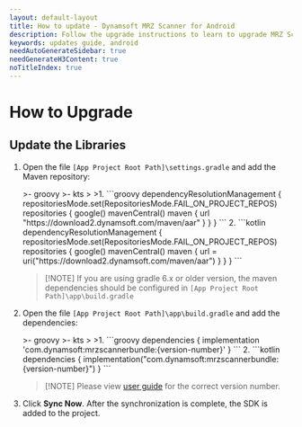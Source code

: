 ```yaml
---
layout: default-layout
title: How to update - Dynamsoft MRZ Scanner for Android
description: Follow the upgrade instructions to learn to upgrade MRZ Scanner SDK Android edition from 2 to 3.
keywords: updates guide, android
needAutoGenerateSidebar: true
needGenerateH3Content: true
noTitleIndex: true
---
```


# How to Upgrade

## Update the Libraries

1. Open the file `[App Project Root Path]\settings.gradle` and add the Maven repository:

   <div class="sample-code-prefix"></div>
   >- groovy
   >- kts
   >
   >1. 
   ```groovy
   dependencyResolutionManagement {
      repositoriesMode.set(RepositoriesMode.FAIL_ON_PROJECT_REPOS)
      repositories {
             google()
             mavenCentral()
             maven {
                url "https://download2.dynamsoft.com/maven/aar"
             }
      }
   }
   ```
   2. 
   ```kotlin
   dependencyResolutionManagement {
      repositoriesMode.set(RepositoriesMode.FAIL_ON_PROJECT_REPOS)
      repositories {
             google()
             mavenCentral()
             maven {
                url = uri("https://download2.dynamsoft.com/maven/aar")
             }
      }
   }
   ```

   > [!NOTE] If you are using gradle 6.x or older version, the maven dependencies should be configured in  `[App Project Root Path]\app\build.gradle`

2. Open the file `[App Project Root Path]\app\build.gradle` and add the dependencies:

   <div class="sample-code-prefix"></div>
   >- groovy
   >- kts
   >
   >1. 
   ```groovy
   dependencies {
      implementation 'com.dynamsoft:mrzscannerbundle:{version-number}'
   }
   ```
   2. 
   ```kotlin
   dependencies {
      implementation("com.dynamsoft:mrzscannerbundle:{version-number}")
   }
   ```

   > [!NOTE] Please view [user guide](index.md#add-the-sdk) for the correct version number.

3. Click **Sync Now**. After the synchronization is complete, the SDK is added to the project.
